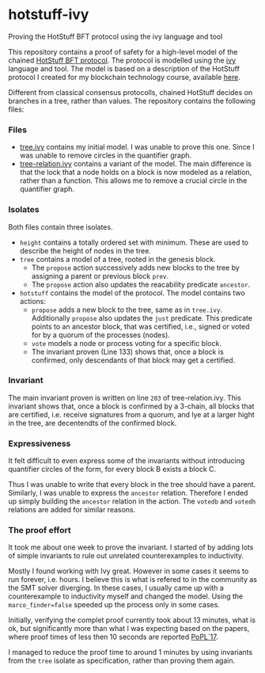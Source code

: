 # hotstuff-ivy
Proving the HotStuff BFT protocol using the ivy language and tool

This repository contains a proof of safety for a high-level model of the chained [HotStuff BFT protocol](https://arxiv.org/abs/1803.05069).
The protocol is modelled using the [ivy](http://microsoft.github.io/ivy/) language and tool.
The model is based on a description of the HotStuff protocol I created for my blockchain technology course, available [here](https://ux.uis.no/~ljehl/pdf/hotStuffExplained.pdf).

Different from classical consensus protocolls, chained HotStuff decides on branches in a tree, rather than values.
The repository contains the following files:

### Files

* [tree.ivy](tree.ivy) contains my initial model. I was unable to prove this one. Since I was unable to remove circles in the quantifier graph.
* [tree-relation.ivy](tree-relation.ivy) contains a variant of the model. The main difference is that the lock that a node holds on a block is now modeled as a relation, rather than a function. This allows me to remove a crucial circle in the quantifier graph.

### Isolates

Both files contain three isolates. 
* `height` contains a totally ordered set with minimum. These are used to describe the height of nodes in the tree.
* `tree` contains a model of a tree, rooted in the genesis block. 
  - The `propose` action successively adds new blocks to the tree by assigning a parent or previous block `prev`. 
  - The `propose` action also updates the reacability predicate `ancestor`.
* `hotstuff` contains the model of the protocol. The model contains two actions:
  - `propose` adds a new block to the tree, same as in `tree.ivy`.  Additionally `propose` also updates the `just` predicate. This predicate points to an ancestor block, that was certified, i.e., signed or voted for by a quorum of the processes (nodes).
  - `vote` models a node or process voting for a specific block.
  - The invariant proven (Line 133) shows that, once a block is confirmed, only descendants of that block may get a certified.

### Invariant
The main invariant proven is written on line `203` of tree-relation.ivy.
This invariant shows that, once a block is confirmed by a 3-chain, all blocks that are certified, i.e. receive signatures from a quorum, and lye at a larger hight in the tree, are decentendts of the confirmed block.

### Expressiveness
It felt difficult to even express some of the invariants without introducing quantifier circles of the form, for every block B exists a block C.

Thus I was unable to write that every block in the tree should have a parent.
Similarly, I was unable to express the `ancestor` relation.
Therefore I ended up simply building the `ancestor` relation in the action.
The `votedb` and `votedh` relations are added for similar reasons.

### The proof effort
It took me about one week to prove the invariant.
I started of by adding lots of simple invariants to rule out unrelated counterexamples to inductivity.

Mostly I found working with Ivy great. 
However in some cases it seems to run forever, i.e. hours. I believe this is what is refered to in the community as the SMT solver diverging.
In these cases, I usually came up with a counterexample to inductivity myself and changed the model. Using the `marco_finder=false` speeded up the process only in some cases.

Initially, verifying the complet proof currently took about 13 minutes, what is ok, but significantly more than what I was expecting based on the papers, where proof times of less then 10 seconds are reported [PoPL`17](https://dl.acm.org/doi/abs/10.1145/3140568).

I managed to reduce the proof time to around 1 minutes by using invariants from the `tree` isolate as specification, rather than proving them again.
